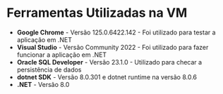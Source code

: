 # Ferramentas Utilizadas na VM

- **Google Chrome** - Versão 125.0.6422.142 - Foi utilizado para testar a aplicação em .NET
- **Visual Studio** - Versão Community 2022 - Foi utilizado para fazer funcionar a aplicação em .NET
- **Oracle SQL Developer** - Versão 23.1.0 - Utilizado para checar a persistência de dados
- **dotnet SDK** - Versão 8.0.301 e dotnet runtime na versão 8.0.6
- **.NET** - Versão 8.0
